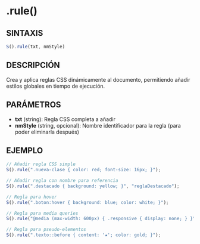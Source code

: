 # .rule()

## SINTAXIS
```javascript
S().rule(txt, nmStyle)
```

## DESCRIPCIÓN
Crea y aplica reglas CSS dinámicamente al documento, permitiendo añadir estilos globales en tiempo de ejecución.

## PARÁMETROS
- **txt** (string): Regla CSS completa a añadir
- **nmStyle** (string, opcional): Nombre identificador para la regla (para poder eliminarla después)

## EJEMPLO
```javascript
// Añadir regla CSS simple
S().rule(".nueva-clase { color: red; font-size: 16px; }");

// Añadir regla con nombre para referencia
S().rule(".destacado { background: yellow; }", "reglaDestacado");

// Regla para hover
S().rule(".boton:hover { background: blue; color: white; }");

// Regla para media queries
S().rule("@media (max-width: 600px) { .responsive { display: none; } }");

// Regla para pseudo-elementos
S().rule(".texto::before { content: '★'; color: gold; }");
```